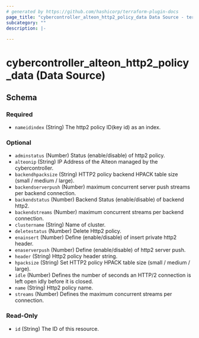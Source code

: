 ```yaml
---
# generated by https://github.com/hashicorp/terraform-plugin-docs
page_title: "cybercontroller_alteon_http2_policy_data Data Source - terraform-provider-cybercontroller"
subcategory: ""
description: |-
  
---
```


# cybercontroller_alteon_http2_policy_data (Data Source)





<!-- schema generated by tfplugindocs -->
## Schema

### Required

- `nameidindex` (String) The http2 policy ID(key id) as an index.

### Optional

- `adminstatus` (Number) Status (enable/disable) of http2 policy.
- `alteonip` (String) IP Address of the Alteon managed by the cybercontroller.
- `backendhpacksize` (String) HTTP2 policy backend HPACK table size (small / medium / large).
- `backendserverpush` (Number) maximum concurrent server push streams per backend connection.
- `backendstatus` (Number) Backend Status (enable/disable) of backend http2.
- `backendstreams` (Number) maximum concurrent streams per backend connection.
- `clustername` (String) Name of cluster.
- `deletestatus` (Number) Delete Http2 policy.
- `enainsert` (Number) Define (enable/disable) of insert private http2 header.
- `enaserverpush` (Number) Define (enable/disable) of http2 server push.
- `header` (String) Http2 policy header string.
- `hpacksize` (String) Set HTTP2 policy HPACK table size (small / medium / large).
- `idle` (Number) Defines the number of seconds an HTTP/2 connection is left open idly before it is closed.
- `name` (String) Http2 policy name.
- `streams` (Number) Defines the maximum concurrent streams per connection.

### Read-Only

- `id` (String) The ID of this resource.
